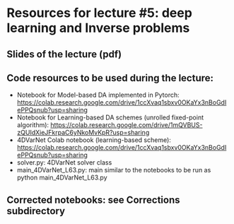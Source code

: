 # Resources for lecture #5: deep learning and Inverse problems

## Slides of the lecture (pdf)

## Code resources to be used during the lecture:
- Notebook for Model-based DA implemented in Pytorch: https://colab.research.google.com/drive/1ccXvaq1sbxv0OKaYx3nBoGdIePPQsnub?usp=sharing
- Notebook for Learning-based DA schemes (unrolled fixed-point algorithm): https://colab.research.google.com/drive/1mQVBUS-zQUIdXieJFkrpaC6yNkoMvKpR?usp=sharing
- 4DVarNet Colab notebook (learning-based scheme): https://colab.research.google.com/drive/1ccXvaq1sbxv0OKaYx3nBoGdIePPQsnub?usp=sharing
- solver.py: 4DVarNet solver class
- main_4DVarNet_L63.py: main similar to the notebooks to be run as python main_4DVarNet_L63.py


## Corrected notebooks: see Corrections subdirectory
